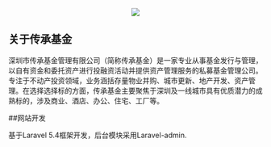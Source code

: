 <p align="center"><img src="https://github.com/chenbinhua/ccpofund-laravel/blob/master/public/favicon.ico"></p>



## 关于传承基金

深圳市传承基金管理有限公司（简称传承基金）是一家专业从事基金发行与管理，以自有资金和委托资产进行投融资活动并提供资产管理服务的私募基金管理公司。专注于不动产投资领域，业务涵括存量物业并购、城市更新、地产开发、资产管理。在选择选择标的方面，传承基金主要聚焦于深圳及一线城市具有优质潜力的成熟标的，涉及商业、酒店、办公、住宅、工厂等。

##网站开发

基于Laravel 5.4框架开发，后台模块采用Laravel-admin.


